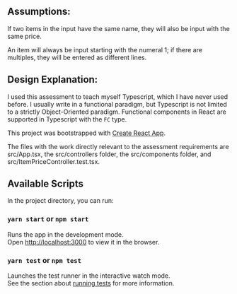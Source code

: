 ## Assumptions:

If two items in the input have the same name, they will also be input with the same price.

An item will always be input starting with the numeral 1; if there are multiples, they will be entered as different lines.

## Design Explanation:

I used this assessment to teach myself Typescript, which I have never used before. I usually write in a functional paradigm, but Typescript is not limited to a strictly Object-Oriented paradigm. Functional components in React are supported in Typescript with the `FC` type.

This project was bootstrapped with [Create React App](https://github.com/facebook/create-react-app).

The files with the work directly relevant to the assessment requirements are src/App.tsx, the src/controllers folder, the src/components folder, and src/ItemPriceController.test.tsx.

## Available Scripts

In the project directory, you can run:

### `yarn start` or `npm start`

Runs the app in the development mode.\
Open [http://localhost:3000](http://localhost:3000) to view it in the browser.

### `yarn test` or `npm test`

Launches the test runner in the interactive watch mode.\
See the section about [running tests](https://facebook.github.io/create-react-app/docs/running-tests) for more information.
